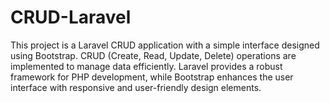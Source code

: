 # CRUD-Laravel
This project is a Laravel CRUD application with a simple interface designed using Bootstrap. CRUD (Create, Read, Update, Delete) operations are implemented to manage data efficiently. Laravel provides a robust framework for PHP development, while Bootstrap enhances the user interface with responsive and user-friendly design elements.

